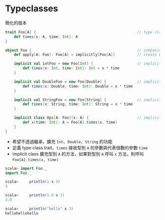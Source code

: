 # Typeclasses

簡化的版本
```scala
trait Foo[A] {                                              // type class
    def times(x: A, time: Int): A
}

object Foo {                                                // companion object of Foo
    def apply[A: Foo]: Foo[A] = implicitly[Foo[A]]          // create Foo helper

    implicit val intFoo = new Foo[Int] {                    // implicit view for Foo[Int]
        def times(x: Int, time: Int): Int = x * time
    }

    implicit val DoubleFoo = new Foo[Double] {              // implicit view for Foo[Double]
        def times(x: Double, time: Int): Double = x * time
    }

    implicit val StringFoo = new Foo[String] {              // implicit view for Foo[String]
        def times(x: String, time: Int): String = x * time
    }

    implicit class Ops[A: Foo](x: A) {                      // implicit class
        def x(time: Int): A = Foo[A].times(x, time)
    }
}
```
- 希望不透過繼承，擴充 `Int`、`Double`、`String` 的功能
- 定義 type class trait，`times` 接收型別 `A` 的參數與代表倍數的參數 `time`
- implicit class 擴充型別 `A` 的方法，如果對型別 `A` 呼叫 `x` 方法，則呼叫 `Foo[A].times(x, time)` 

```scala
scala> import Foo._
import Foo._

scala>     println(1 x 3)
3

scala>     println(1.0 x 3)
3.0

scala>     println("hello" x 3)
hellohellohello
```
